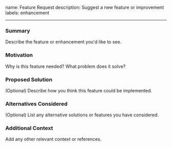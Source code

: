 name: Feature Request
description: Suggest a new feature or improvement
labels: enhancement

---

### Summary

Describe the feature or enhancement you'd like to see.

### Motivation

Why is this feature needed? What problem does it solve?

### Proposed Solution

(Optional) Describe how you think this feature could be implemented.

### Alternatives Considered

(Optional) List any alternative solutions or features you have considered.

### Additional Context

Add any other relevant context or references.
